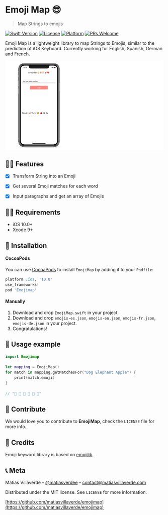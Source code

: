 # Emoji Map 😎
> Map Strings to emojis

[![Swift Version][swift-image]][swift-url]
[![License][license-image]][license-url]
[![Platform](https://img.shields.io/cocoapods/p/LFAlertController.svg?style=flat)](http://cocoapods.org/pods/LFAlertController)
[![PRs Welcome](https://img.shields.io/badge/PRs-welcome-brightgreen.svg?style=flat-square)](http://makeapullrequest.com)

Emoji Map is a lightweight library to map Strings to Emojis, similar to the prediction of iOS Keyboard. Currently working for English, Spanish, German and French.

![](header.png)

## 👩‍🚀 Features

- [x] Transform String into an Emoji
- [x] Get several Emoji matches for each word
- [x] Input paragraphs and get an array of Emojis


## 👩‍🎓 Requirements

- iOS 10.0+
- Xcode 9+

## 🔧 Installation

#### CocoaPods
You can use [CocoaPods](http://cocoapods.org/) to install `EmojiMap` by adding it to your `Podfile`:

```ruby
platform :ios, '10.0'
use_frameworks!
pod 'Emojimap'
```

#### Manually
1. Download and drop ```EmojiMap.swift``` in your project.
2. Download and drop ```emojis-es.json```, ```emojis-en.json```, ```emojis-fr.json```, ```emojis-de.json``` in your project.
2. Congratulations!  

## 🚀 Usage example

```swift
import Emojimap

let mapping = EmojiMap()
for match in mapping.getMatchesFor("Dog Elephant Apple") {
    print(match.emoji)
}

// "🐶 🐾 🐩 🐘 🍎 📱"
```

## 🤗 Contribute

We would love you to contribute to **EmojiMap**, check the ``LICENSE`` file for more info.

## 🙌 Credits

Emoji keyword library is based on [emojilib](https://github.com/muan/emojilib).

## 📞 Meta

Matias Villaverde – [@matiasverdee](https://twitter.com/matiasverdee) – contact@matiasvillaverde.com

Distributed under the MIT license. See ``LICENSE`` for more information.

[https://github.com/matiasvillaverde/emojimap](https://github.com/matiasvillaverde/emojimap)

[swift-image]:https://img.shields.io/badge/swift-4.0-orange.svg
[swift-url]: https://swift.org/
[license-image]: https://img.shields.io/badge/License-MIT-blue.svg
[license-url]: LICENSE.md
[travis-image]: https://img.shields.io/travis/dbader/node-datadog-metrics/master.svg?style=flat-square
[travis-url]: https://travis-ci.org/dbader/node-datadog-metrics
[codebeat-image]: https://codebeat.co/badges/c19b47ea-2f9d-45df-8458-b2d952fe9dad
[codebeat-url]: https://codebeat.co/projects/github-com-vsouza-awesomeios-com
